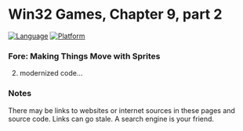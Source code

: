 # Win32 Games, Chapter 9, part 2
[![Language](https://img.shields.io/badge/Language%20-C++-blue.svg)](https://github.com/GeorgePimpleton/Win32-games/)
[![Platform](https://img.shields.io/badge/Platform%20-Win32-blue.svg)](https://github.com/GeorgePimpleton/Win32-games/)
### Fore: Making Things Move with Sprites

2. modernized code...

### Notes
There may be links to websites or internet sources in these pages and source code. Links can go stale. A search engine is your friend.
